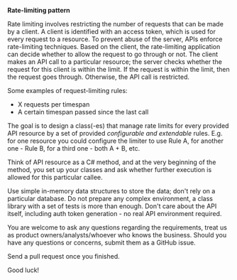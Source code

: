 ﻿**Rate-limiting pattern**

Rate limiting involves restricting the number of requests that can be made by a client.
A client is identified with an access token, which is used for every request to a resource. 
To prevent abuse of the server, APIs enforce rate-limiting techniques. 
Based on the client, the rate-limiting application can decide whether to allow the request to go through or not.
The client makes an API call to a particular resource; the server checks whether the request for this client is within the limit.
If the request is within the limit, then the request goes through.
Otherwise, the API call is restricted.

Some examples of request-limiting rules:
* X requests per timespan
* A certain timespan passed since the last call

The goal is to design a class(-es) that manage rate limits for every provided API resource by a set of provided *configurable and extendable* rules. E.g. for one resource you could configure the limiter to use Rule A, for another one - Rule B, for a third one - both A + B, etc.

Think of API resource as a C# method, and at the very beginning of the method, you set up your classes 
and ask whether further execution is allowed for this particular callee.

Use simple in-memory data structures to store the data; don't rely on a particular database. Do not prepare any complex environment, 
a class library with a set of tests is more than enough. Don't care about the API itself, including auth token generation - no real API environment required.

You are welcome to ask any questions regarding the requirements, treat us as product owners/analysts/whoever who knows the business.
Should you have any questions or concerns, submit them as a GitHub issue.

Send a pull request once you finished.

Good luck!
